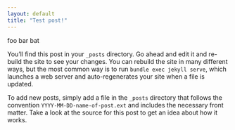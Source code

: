 ```yaml
---
layout: default
title: "Test post!"
---
```


foo bar bat

You’ll find this post in your `_posts` directory. Go ahead and edit it
and re-build the site to see your changes. You can rebuild the site in
many different ways, but the most common way is to run `bundle exec
jekyll serve`, which launches a web server and auto-regenerates your
site when a file is updated.

To add new posts, simply add a file in the `_posts` directory that
follows the convention `YYYY-MM-DD-name-of-post.ext` and includes the
necessary front matter. Take a look at the source for this post to get
an idea about how it works.
